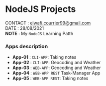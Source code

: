 # NodeJS Projects

CONTACT : elwafi.courrier99@gmail.com  
DATE : 28/08/2021  
**NOTE** : My `NodeJS` Learning Patth

### Apps description

-   **App-01** : `CLI-APP`: Taking notes
-   **App-02** : `CLI-APP`: Geocoding and Weather
-   **App-03** : `WEB-APP`: Geocoding and Weather
-   **App-04** : `WEB-APP REST` Task-Manager App
-   **App-05** : `WEB-APP REST`: Taking notes
